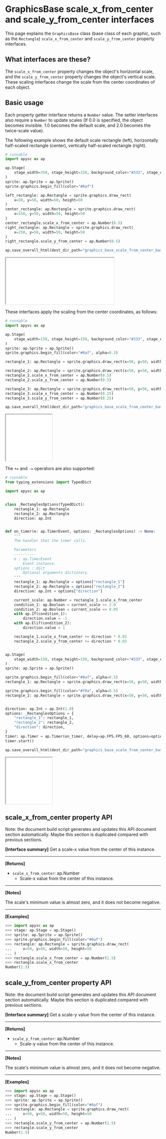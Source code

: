 # GraphicsBase scale_x_from_center and scale_y_from_center interfaces

This page explains the `GraphicsBase` class (base class of each graphic, such as the `Rectangle`) `scale_x_from_center` and `scale_y_from_center` property interfaces.

## What interfaces are these?

The `scale_x_from_center` property changes the object's horizontal scale, and the `scale_y_from_center` property changes the object's vertical scale. These scaling interfaces change the scale from the center coordinates of each object.

## Basic usage

Each property getter interface returns a `Number` value. The setter interfaces also require a `Number` to update scales (If 0.0 is specified, the object becomes invisible. 1.0 becomes the default scale, and 2.0 becomes the twice-scale value).

The following example shows the default scale rectangle (left), horizontally half-scaled rectangle (center), vertically half-scaled rectangle (right).

```py
# runnable
import apysc as ap

ap.Stage(
    stage_width=350, stage_height=150, background_color="#333", stage_elem_id="stage"
)
sprite: ap.Sprite = ap.Sprite()
sprite.graphics.begin_fill(color="#0af")

left_rectangle: ap.Rectangle = sprite.graphics.draw_rect(
    x=50, y=50, width=50, height=50
)
center_rectangle: ap.Rectangle = sprite.graphics.draw_rect(
    x=150, y=50, width=50, height=50
)
center_rectangle.scale_x_from_center = ap.Number(0.5)
right_rectangle: ap.Rectangle = sprite.graphics.draw_rect(
    x=250, y=50, width=50, height=50
)
right_rectangle.scale_y_from_center = ap.Number(0.5)

ap.save_overall_html(dest_dir_path="graphics_base_scale_from_center_basic_usage_1/")
```

<iframe src="static/graphics_base_scale_from_center_basic_usage_1/index.html" width="350" height="150"></iframe>

These interfaces apply the scaling from the center coordinates, as follows:

```py
# runnable
import apysc as ap

ap.Stage(
    stage_width=150, stage_height=150, background_color="#333", stage_elem_id="stage"
)
sprite: ap.Sprite = ap.Sprite()
sprite.graphics.begin_fill(color="#0af", alpha=0.3)

rectangle_1: ap.Rectangle = sprite.graphics.draw_rect(x=50, y=50, width=50, height=50)

rectangle_2: ap.Rectangle = sprite.graphics.draw_rect(x=50, y=50, width=50, height=50)
rectangle_2.scale_x_from_center = ap.Number(0.5)
rectangle_2.scale_y_from_center = ap.Number(0.5)

rectangle_3: ap.Rectangle = sprite.graphics.draw_rect(x=50, y=50, width=50, height=50)
rectangle_3.scale_x_from_center = ap.Number(0.25)
rectangle_3.scale_y_from_center = ap.Number(0.25)

ap.save_overall_html(dest_dir_path="graphics_base_scale_from_center_basic_usage_2/")
```

<iframe src="static/graphics_base_scale_from_center_basic_usage_2/index.html" width="150" height="150"></iframe>

The `+=` and `-=` operators are also supported:

```py
# runnable
from typing_extensions import TypedDict

import apysc as ap


class _RectanglesOptions(TypedDict):
    rectangle_1: ap.Rectangle
    rectangle_2: ap.Rectangle
    direction: ap.Int


def on_timer(e: ap.TimerEvent, options: _RectanglesOptions) -> None:
    """
    The handler that the timer calls.

    Parameters
    ----------
    e : ap.TimerEvent
        Event instance.
    options : dict
        Optional arguments dictionary.
    """
    rectangle_1: ap.Rectangle = options["rectangle_1"]
    rectangle_2: ap.Rectangle = options["rectangle_2"]
    direction: ap.Int = options["direction"]

    current_scale: ap.Number = rectangle_1.scale_x_from_center
    condition_1: ap.Boolean = current_scale >= 2.0
    condition_2: ap.Boolean = current_scale <= 0.05
    with ap.If(condition_1):
        direction.value = -1
    with ap.Elif(condition_2):
        direction.value = 1

    rectangle_1.scale_x_from_center += direction * 0.03
    rectangle_2.scale_y_from_center += direction * 0.03


ap.Stage(
    stage_width=150, stage_height=150, background_color="#333", stage_elem_id="stage"
)
sprite: ap.Sprite = ap.Sprite()

sprite.graphics.begin_fill(color="#0af", alpha=0.5)
rectangle_1: ap.Rectangle = sprite.graphics.draw_rect(x=50, y=50, width=50, height=50)

sprite.graphics.begin_fill(color="#f0a", alpha=0.5)
rectangle_2: ap.Rectangle = sprite.graphics.draw_rect(x=50, y=50, width=50, height=50)


direction: ap.Int = ap.Int(1.0)
options: _RectanglesOptions = {
    "rectangle_1": rectangle_1,
    "rectangle_2": rectangle_2,
    "direction": direction,
}
timer: ap.Timer = ap.Timer(on_timer, delay=ap.FPS.FPS_60, options=options)
timer.start()

ap.save_overall_html(dest_dir_path="graphics_base_scale_from_center_basic_usage_3/")
```

<iframe src="static/graphics_base_scale_from_center_basic_usage_3/index.html" width="150" height="150"></iframe>


## scale_x_from_center property API

<!-- Docstring: apysc._display.scale_x_from_center_interface.ScaleXFromCenterInterface.scale_x_from_center -->

<span class="inconspicuous-txt">Note: the document build script generates and updates this API document section automatically. Maybe this section is duplicated compared with previous sections.</span>

**[Interface summary]** Get a scale-x value from the center of this instance.<hr>

**[Returns]**

- `scale_x_from_center`: ap.Number
  - Scale-x value from the center of this instance.

<hr>

**[Notes]**

The scale's minimum value is almost zero, and it does not become negative.<hr>

**[Examples]**

```py
>>> import apysc as ap
>>> stage: ap.Stage = ap.Stage()
>>> sprite: ap.Sprite = ap.Sprite()
>>> sprite.graphics.begin_fill(color="#0af")
>>> rectangle: ap.Rectangle = sprite.graphics.draw_rect(
...     x=50, y=50, width=50, height=50
... )
>>> rectangle.scale_x_from_center = ap.Number(1.5)
>>> rectangle.scale_x_from_center
Number(1.5)
```

## scale_y_from_center property API

<!-- Docstring: apysc._display.scale_y_from_center_interface.ScaleYFromCenterInterface.scale_y_from_center -->

<span class="inconspicuous-txt">Note: the document build script generates and updates this API document section automatically. Maybe this section is duplicated compared with previous sections.</span>

**[Interface summary]** Get a scale-y value from the center of this instance.<hr>

**[Returns]**

- `scale_y_from_center`: ap.Number
  - Scale-y value from the center of this instance.

<hr>

**[Notes]**

The scale's minimum value is almost zero, and it does not become negative.<hr>

**[Examples]**

```py
>>> import apysc as ap
>>> stage: ap.Stage = ap.Stage()
>>> sprite: ap.Sprite = ap.Sprite()
>>> sprite.graphics.begin_fill(color="#0af")
>>> rectangle: ap.Rectangle = sprite.graphics.draw_rect(
...     x=50, y=50, width=50, height=50
... )
>>> rectangle.scale_y_from_center = ap.Number(1.5)
>>> rectangle.scale_y_from_center
Number(1.5)
```